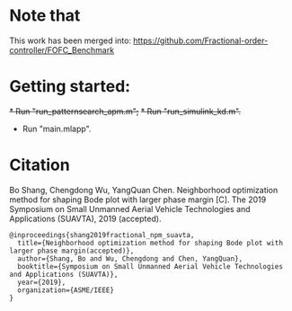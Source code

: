 # Note that 
This work has been merged into: https://github.com/Fractional-order-controller/FOFC_Benchmark

# Getting started:
~~* Run "run_patternsearch_apm.m";~~
~~* Run "run_simulink_kd.m".~~
* Run "main.mlapp".

# Citation
Bo Shang, Chengdong Wu, YangQuan Chen. Neighborhood optimization method for shaping Bode plot with larger phase margin [C]. The 2019 Symposium on Small Unmanned Aerial Vehicle Technologies and Applications (SUAVTA), 2019 (accepted).
```
@inproceedings{shang2019fractional_npm_suavta,
  title={Neighborhood optimization method for shaping Bode plot with larger phase margin(accepted)},
  author={Shang, Bo and Wu, Chengdong and Chen, YangQuan},
  booktitle={Symposium on Small Unmanned Aerial Vehicle Technologies and Applications (SUAVTA)},
  year={2019},
  organization={ASME/IEEE}
}
```
